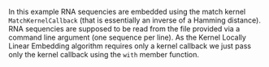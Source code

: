 In this example RNA sequencies are embedded using the match kernel 
`MatchKernelCallback` (that is essentially an inverse of a Hamming distance). 
RNA sequencies are supposed to be read from the file provided via a command line 
argument (one sequence per line). As the Kernel Locally Linear Embedding algorithm 
requires only a kernel callback we just pass only the kernel callback using
the `with` member function. 
